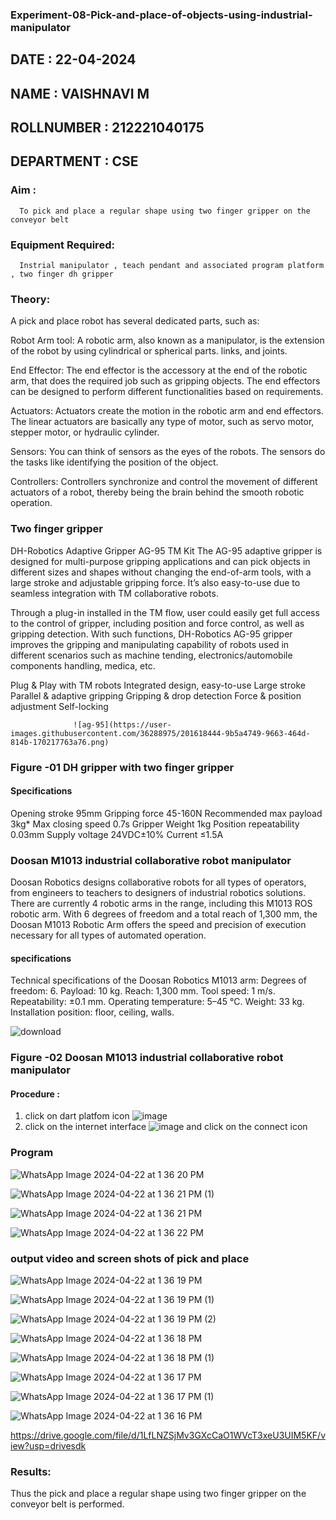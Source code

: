### Experiment-08-Pick-and-place-of-objects-using-industrial-manipulator

## DATE : 22-04-2024
## NAME : VAISHNAVI M													             
## ROLLNUMBER :  212221040175
## DEPARTMENT : CSE

### Aim :

      To pick and place a regular shape using two finger gripper on the conveyor belt 
      
### Equipment Required: 

      Instrial manipulator , teach pendant and associated program platform , two finger dh gripper 
      
### Theory: 

A pick and place robot has several dedicated parts, such as:

Robot Arm tool: A robotic arm, also known as a manipulator, is the extension of the robot by using cylindrical or spherical parts. links, and joints.

End Effector: The end effector is the accessory at the end of the robotic arm, that does the required job such as gripping objects. The end effectors can be designed to perform different functionalities based on requirements.

Actuators: Actuators create the motion in the robotic arm and end effectors. The linear actuators are basically any type of motor, such as servo motor, stepper motor, or hydraulic cylinder.

Sensors: You can think of sensors as the eyes of the robots. The sensors do the tasks like identifying the position of the object.

Controllers: Controllers synchronize and control the movement of different actuators of a robot, thereby being the brain behind the smooth robotic operation.


### Two finger gripper 

DH-Robotics
Adaptive Gripper AG-95 TM Kit
The AG-95 adaptive gripper is designed for multi-purpose gripping applications and can pick objects in different sizes and shapes without changing the end-of-arm tools, with a large stroke and adjustable gripping force. It’s also easy-to-use due to seamless integration with TM collaborative robots.

Through a plug-in installed in the TM flow, user could easily get full access to the control of gripper, including position and force control, as well as gripping detection. With such functions, DH-Robotics AG-95 gripper improves the gripping and manipulating capability of robots used in different scenarios such as machine tending, electronics/automobile components handling, medica, etc.

Plug & Play with TM robots
Integrated design, easy-to-use
Large stroke
Parallel & adaptive gripping
Gripping & drop detection
Force & position adjustment
Self-locking

                  ![ag-95](https://user-images.githubusercontent.com/36288975/201618444-9b5a4749-9663-464d-814b-170217763a76.png)
### Figure -01 DH gripper with two finger gripper 

#### Specifications

Opening stroke	95mm
Gripping force 	45-160N
Recommended max payload	3kg*
Max closing speed	0.7s
Gripper Weight	1kg
Position repeatability	0.03mm
Supply voltage	24VDC±10%
Current	≤1.5A



### Doosan M1013 industrial collaborative robot manipulator 
Doosan Robotics designs collaborative robots for all types of operators, from engineers to teachers to designers of industrial robotics solutions. There are currently 4 robotic arms in the range, including this M1013 ROS robotic arm. With 6 degrees of freedom and a total reach of 1,300 mm, the Doosan M1013 Robotic Arm offers the speed and precision of execution necessary for all types of automated operation.

#### specifications 
Technical specifications of the Doosan Robotics M1013 arm:
Degrees of freedom: 6.
Payload: 10 kg.
Reach: 1,300 mm.
Tool speed: 1 m/s.
Repeatability: ±0.1 mm.
Operating temperature: 5–45 °C.
Weight: 33 kg.
Installation position: floor, ceiling, walls.



![download](https://user-images.githubusercontent.com/36288975/201624230-89cc83ff-cecd-49ea-84c6-c67066e9d157.jpg)

### Figure -02 Doosan M1013 industrial collaborative robot manipulator 

#### Procedure : 

1. click on dart platfom icon ![image](https://user-images.githubusercontent.com/36288975/201621038-f1248586-5c20-40fd-8a74-68c7d8b44939.png)
2. click on the internet interface 
![image](https://user-images.githubusercontent.com/36288975/201621235-3b8b46a9-3c19-4207-9ea2-6a7954eb6135.png)
and click on the connect icon 

### Program

![WhatsApp Image 2024-04-22 at 1 36 20 PM](https://github.com/Vaish-1011/Experiment-08-Pick-and-place-of-objects-using-industrial-manipulator-/assets/135130074/50cc9992-243c-4ab5-9784-16642de0a3ef)

![WhatsApp Image 2024-04-22 at 1 36 21 PM (1)](https://github.com/Vaish-1011/Experiment-08-Pick-and-place-of-objects-using-industrial-manipulator-/assets/135130074/7a2e2065-3577-4b47-918b-496281ca90b6)

![WhatsApp Image 2024-04-22 at 1 36 21 PM](https://github.com/Vaish-1011/Experiment-08-Pick-and-place-of-objects-using-industrial-manipulator-/assets/135130074/f340c6b0-e4d6-47f1-a803-3250b792fc01)

![WhatsApp Image 2024-04-22 at 1 36 22 PM](https://github.com/Vaish-1011/Experiment-08-Pick-and-place-of-objects-using-industrial-manipulator-/assets/135130074/e6a7b22e-2998-4184-ab05-8c9bb2c971db)

### output video and screen shots of pick and place 

![WhatsApp Image 2024-04-22 at 1 36 19 PM](https://github.com/Vaish-1011/Experiment-08-Pick-and-place-of-objects-using-industrial-manipulator-/assets/135130074/9bdaa357-150f-4ec7-8e24-c26948fd574e)

![WhatsApp Image 2024-04-22 at 1 36 19 PM (1)](https://github.com/Vaish-1011/Experiment-08-Pick-and-place-of-objects-using-industrial-manipulator-/assets/135130074/8fcf56df-bd55-4d91-a26d-ebb416c11def)

![WhatsApp Image 2024-04-22 at 1 36 19 PM (2)](https://github.com/Vaish-1011/Experiment-08-Pick-and-place-of-objects-using-industrial-manipulator-/assets/135130074/24b049d5-edb0-4bf8-b3aa-adf9e07b34a5)

![WhatsApp Image 2024-04-22 at 1 36 18 PM](https://github.com/Vaish-1011/Experiment-08-Pick-and-place-of-objects-using-industrial-manipulator-/assets/135130074/da615e3d-f4f0-4732-8bfc-7cf13296e5ad)

![WhatsApp Image 2024-04-22 at 1 36 18 PM (1)](https://github.com/Vaish-1011/Experiment-08-Pick-and-place-of-objects-using-industrial-manipulator-/assets/135130074/dc8efc78-8819-4b18-be6e-2eeeeef2c1c0)

![WhatsApp Image 2024-04-22 at 1 36 17 PM](https://github.com/Vaish-1011/Experiment-08-Pick-and-place-of-objects-using-industrial-manipulator-/assets/135130074/5dd394d8-8bc7-4d7c-866b-807ce9a0fe2f)

![WhatsApp Image 2024-04-22 at 1 36 17 PM (1)](https://github.com/Vaish-1011/Experiment-08-Pick-and-place-of-objects-using-industrial-manipulator-/assets/135130074/61d0f023-2bb5-4e96-8494-16884836f71e)

![WhatsApp Image 2024-04-22 at 1 36 16 PM](https://github.com/Vaish-1011/Experiment-08-Pick-and-place-of-objects-using-industrial-manipulator-/assets/135130074/841e6274-395f-4168-aa3b-3c68a60e47f5)

https://drive.google.com/file/d/1LfLNZSjMv3GXcCaO1WVcT3xeU3UIM5KF/view?usp=drivesdk

### Results: 
Thus the pick and place a regular shape using two finger gripper on the conveyor belt is performed.
